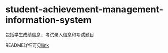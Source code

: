 # student-achievement-management-information-system
包括学生成绩信息、考试录入信息和考试题目

README详细可见[link](https://github.com/Howie-6/student-achievement-management-information-system/blob/fbf98bebcd8fc03fddd0a454fef4d993c892bc60/README.md)
